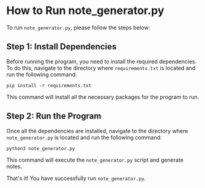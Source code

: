 # How to Run note_generator.py

To run `note_generator.py`, please follow the steps below:

## Step 1: Install Dependencies
Before running the program, you need to install the required dependencies. To do this, navigate to the directory where `requirements.txt` is located and run the following command:
```
pip install -r requirements.txt
```

This command will install all the necessary packages for the program to run.

## Step 2: Run the Program
Once all the dependencies are installed, navigate to the directory where `note_generator.py` is located and run the following command:
```
python3 note_generator.py
```

This command will execute the `note_generator.py` script and generate notes.

That's it! You have successfully run `note_generator.py`.